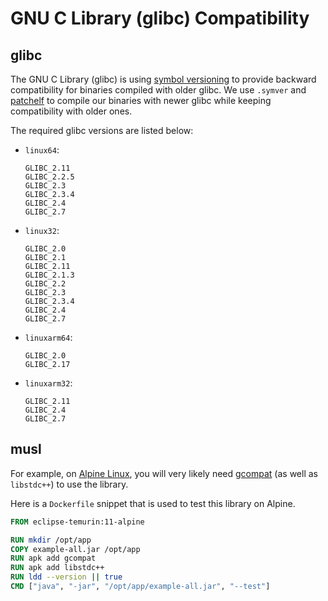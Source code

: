 # GNU C Library (glibc) Compatibility

## glibc

The GNU C Library (glibc) is using [symbol versioning](https://refspecs.linuxfoundation.org/LSB_3.0.0/LSB-PDA/LSB-PDA.junk/symversion.html)
to provide backward compatibility for binaries compiled with older glibc.
We use `.symver` and [patchelf](https://github.com/NixOS/patchelf) to compile our binaries with newer glibc
while keeping compatibility with older ones.

The required glibc versions are listed below:

<!--
$ for v in 64 32 arm64 arm32; do \
    echo - - \`linux$v\`:; \
    echo "  " \`\`\`; \
    nm --dynamic --undefined-only --with-symbol-versions lua*/libs/linux$v/*.so \
    | grep GLIBC | sed -e 's#.\+@#  #' | sort --unique; \
    echo "  " \`\`\`; \
  done
-->

- `linux64`:
   ```
  GLIBC_2.11
  GLIBC_2.2.5
  GLIBC_2.3
  GLIBC_2.3.4
  GLIBC_2.4
  GLIBC_2.7
   ```
- `linux32`:
   ```
  GLIBC_2.0
  GLIBC_2.1
  GLIBC_2.11
  GLIBC_2.1.3
  GLIBC_2.2
  GLIBC_2.3
  GLIBC_2.3.4
  GLIBC_2.4
  GLIBC_2.7
   ```
- `linuxarm64`:
   ```
  GLIBC_2.0
  GLIBC_2.17
   ```
- `linuxarm32`:
   ```
  GLIBC_2.11
  GLIBC_2.4
  GLIBC_2.7
   ```

## musl

For example, on [Alpine Linux](https://alpinelinux.org/), you will very likely need [gcompat](https://git.adelielinux.org/adelie/gcompat)
(as well as `libstdc++`) to use the library.

Here is a `Dockerfile` snippet that is used to test this library on Alpine.

```dockerfile
FROM eclipse-temurin:11-alpine

RUN mkdir /opt/app
COPY example-all.jar /opt/app
RUN apk add gcompat
RUN apk add libstdc++
RUN ldd --version || true
CMD ["java", "-jar", "/opt/app/example-all.jar", "--test"]
```
